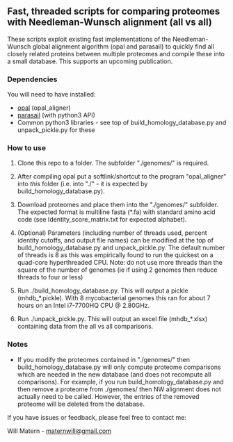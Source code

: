 ## Fast, threaded scripts for comparing proteomes with Needleman\-Wunsch alignment (all vs all) 

These scripts exploit existing fast implementations of the Needleman-Wunsch global alignment algorithm (opal and parasail) to quickly find all closely related proteins between multiple proteomes and compile these into a small database. This supports an upcoming publication.

### Dependencies
You will need to have installed:
* [opal](https://github.com/Martinsos/opal) (opal\_aligner)
* [parasail](https://github.com/jeffdaily/parasail) (with python3 API)
* Common python3 libraries - see top of build\_homology\_database.py and unpack\_pickle.py for these

### How to use
1. Clone this repo to a folder. The subfolder "./genomes/" is required.
1. After compiling opal put a softlink/shortcut to the program "opal\_aligner" into *this* folder (i.e. into "./" - it is expected by build\_homology\_database.py).
1. Download proteomes and place them into the "./genomes/" subfolder. The expected format is multiline fasta (\*.fa) with standard amino acid code (see Identity\_score\_matrix.txt for expected alphabet).

1. (Optional) Parameters (including number of threads used, percent identity cutoffs, and output file names) can be modified at the top of build\_homology\_database.py and unpack\_pickle.py. The default number of threads is 8 as this was empirically found to run the quickest on a quad-core hyperthreaded CPU. Note: do not use more threads than the square of the number of genomes (ie if using 2 genomes then reduce threads to four or less)
1. Run ./build\_homology\_database.py. This will output a pickle (mhdb\_\*.pickle). With 8 mycobacterial genomes this ran for about 7 hours on an Intel i7-7700HQ CPU @ 2.80GHz.
1. Run ./unpack\_pickle.py. This will output an excel file (mhdb\_\*.xlsx) containing data from the all vs all comparisons.

### Notes
* If you modify the proteomes contained in "./genomes/" then build\_homology\_database.py will only compute proteome comparisons which are needed in the new database (and does not recompute all comparisons). For example, if you run build\_homology\_database.py and then remove a proteome from ./genomes/ then NW alignment does not actually need to be called. However, the entries of the removed proteome will be deleted from the database.

If you have issues or feedback, please feel free to contact me:

Will Matern - maternwill@gmail.com
